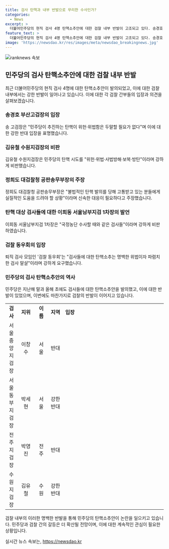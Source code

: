```yaml
---
title: 검사 탄핵과 내부 반발으로 무리한 수사인가?
categories:
  - News
excerpt: >
  더불어민주당의 현직 검사 4명 탄핵소추안에 대한 검찰 내부 반발이 고조되고 있다. 송경호 부산고검장은 민주당의 탄핵 시도를 위헌하다며 강력한 반대 입장을 표명했고, 다수의 검찰 간부들도 비판을 쏟아내고 있다. 검사들은 공동 대응을 요구하며, 퇴직 검사 모임 검찰 동우회는 탄핵소추안을 위법하다고 주장하며 철회를 촉구했다. 이같은 반발은 검찰 내부의 공분이 계속될 전망이다.
feature_text: >
  더불어민주당의 현직 검사 4명 탄핵소추안에 대한 검찰 내부 반발이 고조되고 있다. 송경호 부산고검장은 민주당의 탄핵 시도를 위헌하다며 강력한 반대 입장을 표명했고, 다수의 검찰 간부들도 비판을 쏟아내고 있다. 검사들은 공동 대응을 요구하며, 퇴직 검사 모임 검찰 동우회는 탄핵소추안을 위법하다고 주장하며 철회를 촉구했다. 이같은 반발은 검찰 내부의 공분이 계속될 전망이다.
image: 'https://newsdao.kr/res/images/meta/newsdao_breakingnews.jpg'
---
```


<p><img src="https://newsdao.kr/res/images/meta/newsdao_breakingnews.jpg" alt="ranknews 속보" /></p>

<h2 data-ke-size="size26">민주당의 검사 탄핵소추안에 대한 검찰 내부 반발</h2>

<p data-ke-size="size16">최근 더불어민주당의 현직 검사 4명에 대한 탄핵소추안이 발의되었고, 이에 대한 검찰 내부에서는 강한 반발이 일어나고 있습니다. 이에 대한 각 검찰 간부들의 입장과 의견을 살펴보겠습니다.</p>

<h3>송경호 부산고검장의 입장</h3>

<p data-ke-size="size16">송 고검장은 "민주당이 추진하는 탄핵이 위헌·위법함은 두말할 필요가 없다"며 이에 대한 강한 반대 입장을 표명했습니다.</p>

<h3>김유철 수원지검장의 비판</h3>

<p data-ke-size="size16">김유철 수원지검장은 민주당의 탄핵 시도를 "위헌·위법·사법방해·보복·방탄"이라며 강하게 비판했습니다.</p>

<h3>정희도 대검찰청 공판송무부장의 주장</h3>

<p data-ke-size="size16">정희도 대검찰청 공판송무부장은 "불법적인 탄핵 발의를 당해 고통받고 있는 분들에게 실질적인 도움을 드려야 할 상황"이라며 신속한 대응이 필요하다고 주장했습니다.</p>

<h3>탄핵 대상 검사들에 대한 이희동 서울남부지검 1차장의 발언</h3>

<p data-ke-size="size16">이희동 서울남부지검 1차장은 "국정농단 수사할 때와 같은 검사들"이라며 강하게 비판하였습니다.</p>

<h3>검찰 동우회의 입장</h3>

<p data-ke-size="size16">퇴직 검사 모임인 '검찰 동우회'는 "검사들에 대한 탄핵소추는 명백한 위법이자 파렴치한 검사 말살"이라며 강하게 요구했습니다.</p>

<h3>민주당의 검사 탄핵소추안의 역사</h3>

<p data-ke-size="size16">민주당은 지난해 말과 올해 초에도 검사들에 대한 탄핵소추안을 발의했고, 이에 대한 반발이 있었으며, 이번에도 마찬가지로 검찰의 반발이 이어지고 있습니다.</p>

<table>
  <colgroup><col width="193">
  <col width="517">
  <col width="290">
  <col width="372">
  <col width="341">
  <col width="280">
  <col width="413">
  <col width="278">
  <col width="179">
  <col width="369">
  <col width="284">
  <col width="299">
  <col width="396">
  <col width="200">
  <col width="401">
  <col width="193">
  <col width="144">
  <col width="144">
  <col width="164">
  <col width="268">
  <col width="173">
  <col width="168">
  <col width="274">
  <col width="243">
  <col width="159">
  <col width="354">
  <col width="150">
  <col width="191"></colgroup><tbody><tr>
    <td style="text-align: center; height: 17px;"><b>검사</b></td>
    <td style="text-align: center; height: 17px;"><b>지위</b></td>
    <td style="text-align: center; height: 17px;"><b>이름</b></td>
    <td style="text-align: center; height: 17px;"><b>지역</b></td>
    <td style="text-align: center; height: 17px;"><b>입장</b></td>
  </tr>
  <tr>
    <td style="text-align: center; height: 17px;">서울중앙지검장</td>
    <td style="text-align: center; height: 17px;">이창수</td>
    <td style="text-align: center; height: 17px;">서울</td>
    <td style="text-align: center; height: 17px;">반대</td>
  </tr>
  <tr>
    <td style="text-align: center; height: 17px;">서울동부지검장</td>
    <td style="text-align: center; height: 17px;">박세현</td>
    <td style="text-align: center; height: 17px;">서울</td>
    <td style="text-align: center; height: 17px;">강한 반대</td>
  </tr>
  <tr>
    <td style="text-align: center; height: 17px;">전주지검장</td>
    <td style="text-align: center; height: 17px;">박영진</td>
    <td style="text-align: center; height: 17px;">전주</td>
    <td style="text-align: center; height: 17px;">반대</td>
  </tr>
  <tr>
    <td style="text-align: center; height: 17px;">수원지검장</td>
    <td style="text-align: center; height: 17px;">김유철</td>
    <td style="text-align: center; height: 17px;">수원</td>
    <td style="text-align: center; height: 17px;">강한 반대</td>
  </tr>
</tbody></table>

<p data-ke-size="size16">검찰 내부의 이러한 명백한 반발을 통해 민주당의 탄핵소추안이 논란을 일으키고 있습니다. 민주당과 검찰 간의 갈등은 더 확산될 전망이며, 이에 대한 계속적인 관심이 필요한 상황입니다.</p>
실시간 뉴스 속보는, <a href="https://newsdao.kr" rel="dofollow">https://newsdao.kr</a>


